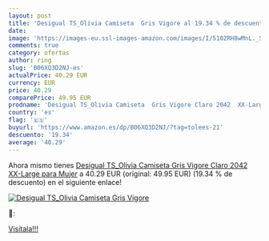 ```yaml
---
layout: post
title: 'Desigual TS_Olivia Camiseta  Gris Vigore al 19.34 % de descuento'
date: 
image: 'https://images-eu.ssl-images-amazon.com/images/I/5102RH8wMnL._SL200_.jpg'
comments: true
category: ofertas
author: ring
slug: 'B06XQ3D2NJ-es'
actualPrice: 40.29 EUR
currency: EUR
price: 40.29
comparePrice: 49.95 EUR
prodname: 'Desigual TS_Olivia Camiseta  Gris Vigore Claro 2042  XX-Large para Mujer'
country: 'es'
flag: '🇪🇸'
buyurl: 'https://www.amazon.es/dp/B06XQ3D2NJ/?tag=tolees-21'
descuento: '19.34'
average: '40.29'
---
```


Ahora mismo tienes [Desigual TS_Olivia Camiseta  Gris Vigore Claro 2042  XX-Large para Mujer](https://www.amazon.es/dp/B06XQ3D2NJ/?tag=tolees-21) a 40.29 EUR (original: 49.95 EUR) (19.34 %  de descuento) en el siguiente enlace!

[![Desigual TS_Olivia Camiseta  Gris Vigore](https://images-eu.ssl-images-amazon.com/images/I/5102RH8wMnL._SL200_.jpg)](https://www.amazon.es/dp/B06XQ3D2NJ/?tag=tolees-21)

🔎:


[Visítala!!!](https://www.amazon.es/dp/B06XQ3D2NJ/?tag=tolees-21)
